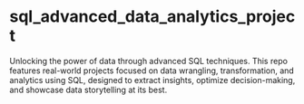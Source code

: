 # sql_advanced_data_analytics_project


Unlocking the power of data through advanced SQL techniques. This repo features real-world projects focused on data wrangling, transformation, and analytics using SQL, designed to extract insights, optimize decision-making, and showcase data storytelling at its best.
